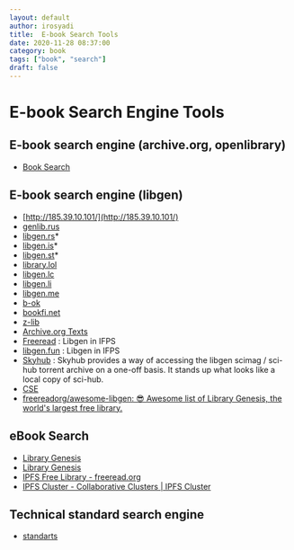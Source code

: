 ```yaml
---
layout: default
author: irosyadi
title:  E-book Search Tools
date: 2020-11-28 08:37:00
category: book
tags: ["book", "search"]
draft: false
---
```


# E-book Search Engine Tools

## E-book search engine (archive.org, openlibrary)
- [Book Search](https://books-search.typesense.org/)

## E-book search engine (libgen)
- [http://185.39.10.101/](http://185.39.10.101/)
- [genlib.rus](https://gen.lib.rus.ec)
- [libgen.rs](https://libgen.rs/)*
- [libgen.is](http://libgen.is/)*
- [libgen.st](http://libgen.st/)*
- [library.lol](https://library.lol)
- [libgen.lc](https://libgen.lc)
- [libgen.li](http://libgen.li/)
- [libgen.me](https://libgen.me)
- [b-ok](https://b-ok.cc)
- [bookfi.net](https://en.bookfi.net)
- [z-lib](https://z-lib.org/)
- [Archive.org Texts](https://archive.org/details/texts)
- [Freeread](https://freeread.org/ipfs/) : Libgen in IFPS
- [libgen.fun](https://libgen.fun/) : Libgen in IFPS
- [Skyhub](https://github.com/frrad/skyhub) : Skyhub provides a way of accessing the libgen scimag / sci-hub torrent archive on a one-off basis. It stands up what looks like a local copy of sci-hub.
- [CSE](https://cse.google.com/cse?cx=c46414ccb6a943e39)
- [freereadorg/awesome-libgen: 😎 Awesome list of Library Genesis, the world's largest free library.](https://github.com/freereadorg/awesome-libgen)

## eBook Search
* [Library Genesis](https://libgen.fun/)
* [Library Genesis](https://libgen.fun/)
* [IPFS Free Library - freeread.org](https://freeread.org/ipfs/)
* [IPFS Cluster - Collaborative Clusters | IPFS Cluster](https://collab.ipfscluster.io/)

## Technical standard search engine
- [standarts](https://libgen.lc/standarts/index.php)